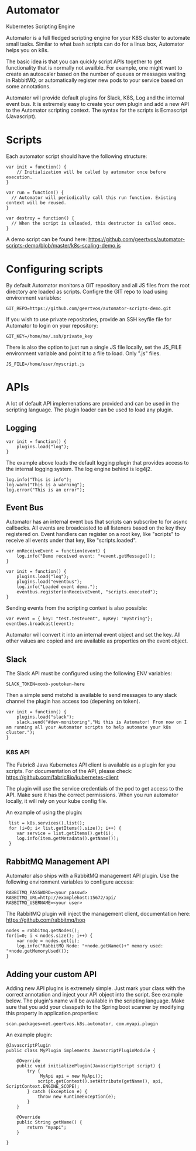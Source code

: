 # Automator
Kubernetes Scripting Engine

Automator is a full fledged scripting engine for your K8S cluster to automate small tasks. Similar to what bash scripts can do for a linux box, Automator helps you on k8s. 

The basic idea is that you can quickly script APIs together to get functionality that is normally not availble. For example, one might want to create an autoscaler based on the number of queues or messages waiting in RabbitMQ, or automatically register new pods to your service based on some annotations. 

Automator will provide default plugins for Slack, K8S, Log and the internal event bus. It is extremely easy to create your own plugin and add a new API to the Automator scripting context. The syntax for the scripts is Ecmascript (Javascript).

# Scripts
Each automator script should have the following structure:
```
var init = function() {
    // Initialization will be called by automator once before execution.
}

var run = function() {
  // Automator will periodically call this run function. Existing context will be reused.
}

var destroy = function() {
  // When the script is unloaded, this destructor is called once.
}
```
A demo script can be found here: https://github.com/geertvos/automator-scripts-demo/blob/master/k8s-scaling-demo.js

# Configuring scripts #
By default Automator monitors a GIT repository and all JS files from the root directory are loaded as scripts. Configre the GIT repo to load using environment variables:
```
GIT_REPO=https://github.com/geertvos/automator-scripts-demo.git
```
If you wish to use private repositories, provide an SSH keyfile file for Automator to login on your repository:
```
GIT_KEY=/home/me/.ssh/private_key
```
There is also the option to just run a single JS file locally, set the JS_FILE environment variable and point it to a file to load. Only ".js" files.
```
JS_FILE=/home/user/myscript.js
```

# APIs #
A lot of default API implemenations are provided and can be used in the scripting language. The plugin loader can be used to load any plugin.

## Logging ##
```
var init = function() {
    plugins.load("log");
}
```

The example above loads the default logging plugin that provides access to the internal logging system. The log engine behind is log4j2.
```
log.info("This is info");
log.warn("This is a warning");
log.error("This is an error");
```

## Event Bus ##
Automator has an internal event bus that scripts can subscribe to for async callbacks. All events are broadcasted to all listeners based on the key they registered on. Event handlers can register on a root key, like "scripts" to receive all events under that key, like "scripts.loaded".
```
var onReceiveEvent = function(event) {
    log.info("Demo received event: "+event.getMessage());
}

var init = function() {
    plugins.load("log");
    plugins.load("eventbus");
    log.info("Loaded event demo.");
    eventbus.register(onReceiveEvent, "scripts.executed");
}
```

Sending events from the scripting context is also possible:
```
var event = { key: "test.testevent", myKey: "myString"};
eventbus.broadcast(event);
```
Automator will convert it into an internal event object and set the key. All other values are copied and are available as properties on the event object.

## Slack ##
The Slack API must be configured using the following ENV variables:
```
SLACK_TOKEN=xoxb-youtoken-here
```
Then a simple send metohd is available to send messages to any slack channel the plugin has access too (depening on token).
```
var init = function() {
    plugins.load("slack");
    slack.send("#dev-monitoring","Hi this is Automator! From now on I am running all your Automator scripts to help automate your k8s cluster.");
}
```

### K8S API ###
The Fabric8 Java Kubernetes API client is available as a plugin for you scripts. For documentation of the API, please check: https://github.com/fabric8io/kubernetes-client
  
The plugin will use the service credentials of the pod to get access to the API. Make sure it has the correct permissions. When you run automator locally, it will rely on your kube config file.

An example of using the plugin:
```
 list = k8s.services().list();
 for (i=0; i< list.getItems().size(); i++) {
    var service = list.getItems().get(i);
    log.info(item.getMetadata().getName());
 }
```

## RabbitMQ Management API ##
Automator also ships with a RabbitMQ management API plugin. 
Use the following environment variables to configure access:
```
RABBITMQ_PASSWORD=<your passwd>
RABBITMQ_URL=http://examplehost:15672/api/
RABBITMQ_USERNAME=<your user>
```
The RabbitMQ plugin will inject the management client, documentation here: https://github.com/rabbitmq/hop
```
nodes = rabbitmq.getNodes();
for(i=0; i < nodes.size(); i++) {
    var node = nodes.get(i);
    log.info("RabbitMQ Node: "+node.getName()+" memory used: "+node.getMemoryUsed());
}
```

## Adding your custom API ##
Adding new API plugins is extremely simple. Just mark your class with the correct annotation and inject your API object into the script. See example below. The plugin's name will be available in the scripting language. Make sure that you add your classpath to the Spring boot scanner by modifying this property in application.properties:
```
scan.packages=net.geertvos.k8s.automator, com.myapi.plugin
```

An example plugin:
```
@JavascriptPlugin
public class MyPlugin implements JavascriptPluginModule {

    @Override
    public void initializePlugin(JavascriptScript script) {
        try {
             MyApi api = new MyApi();
            script.getContext().setAttribute(getName(), api, ScriptContext.ENGINE_SCOPE);
        } catch (Exception e) {
            throw new RuntimeException(e);
        }
    }

    @Override
    public String getName() {
        return "myapi";
    }

}

```
